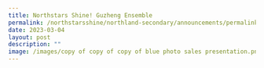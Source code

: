 ```yaml
---
title: Northstars Shine! Guzheng Ensemble
permalink: /northstarsshine/northland-secondary/announcements/permalink/
date: 2023-03-04
layout: post
description: ""
image: /images/copy of copy of copy of blue photo sales presentation.png
---
```

